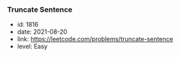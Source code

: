 ### Truncate Sentence

* id: 1816
* date: 2021-08-20
* link: https://leetcode.com/problems/truncate-sentence
* level: Easy
